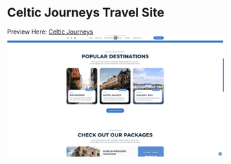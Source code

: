 # Celtic Journeys Travel Site
Preview Here: [Celtic Journeys](https://vgmichel.github.io/celtic-journeys/)
![](https://github.com/VGMichel/celtic-journeys/blob/main/celticjourneys-preview.png)
